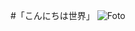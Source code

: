 #「こんにちは世界」
![Foto](https://m.media-amazon.com/images/M/MV5BZmViY2ZiY2QtYTliNC00ZjA2LTg0YjAtODFmMzczOGY5MzU3XkEyXkFqcGc@._V1_.jpg)
